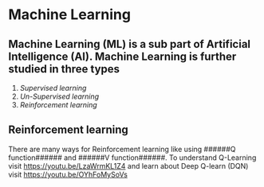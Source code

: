 # Machine Learning

## Machine Learning (ML) is a sub part of Artificial Intelligence (AI). Machine Learning is further studied in three types ##

1.  _Supervised learning_
2.  _Un-Supervised learning_
3.  _Reinforcement learning_

## Reinforcement learning ##

  There are many ways for Reinforcement learning like using ######Q function###### and ######V function######. To understand Q-Learning visit https://youtu.be/LzaWrmKL1Z4 and learn about Deep Q-learn (DQN) visit https://youtu.be/OYhFoMySoVs
